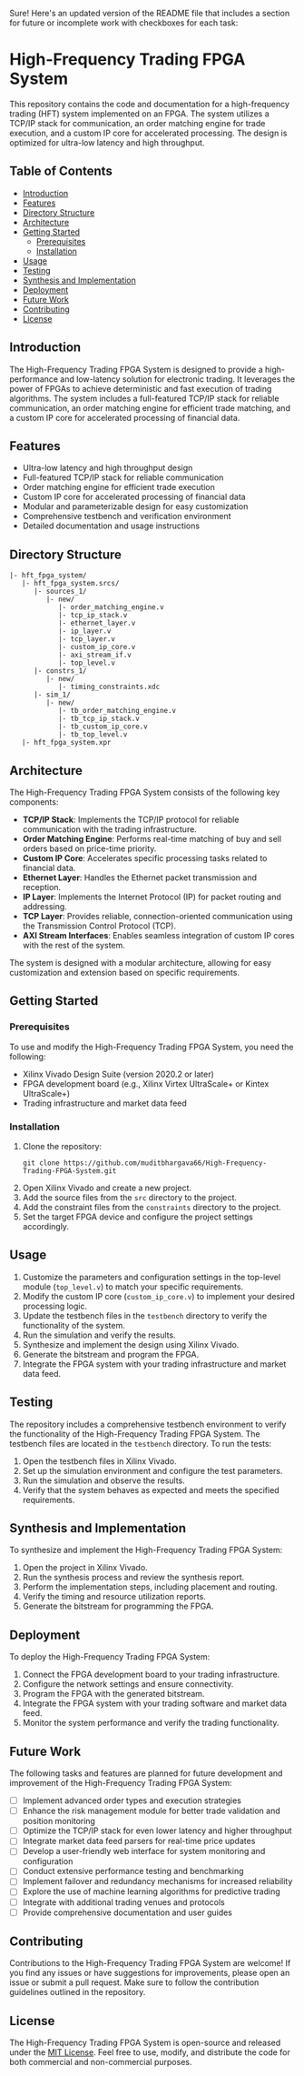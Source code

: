 Sure! Here's an updated version of the README file that includes a section for future or incomplete work with checkboxes for each task:

# High-Frequency Trading FPGA System

This repository contains the code and documentation for a high-frequency trading (HFT) system implemented on an FPGA. The system utilizes a TCP/IP stack for communication, an order matching engine for trade execution, and a custom IP core for accelerated processing. The design is optimized for ultra-low latency and high throughput.

## Table of Contents
- [Introduction](#introduction)
- [Features](#features)
- [Directory Structure](#directory-structure)
- [Architecture](#architecture)
- [Getting Started](#getting-started)
  - [Prerequisites](#prerequisites)
  - [Installation](#installation)
- [Usage](#usage)
- [Testing](#testing)
- [Synthesis and Implementation](#synthesis-and-implementation)
- [Deployment](#deployment)
- [Future Work](#future-work)
- [Contributing](#contributing)
- [License](#license)

## Introduction
The High-Frequency Trading FPGA System is designed to provide a high-performance and low-latency solution for electronic trading. It leverages the power of FPGAs to achieve deterministic and fast execution of trading algorithms. The system includes a full-featured TCP/IP stack for reliable communication, an order matching engine for efficient trade matching, and a custom IP core for accelerated processing of financial data.

## Features
- Ultra-low latency and high throughput design
- Full-featured TCP/IP stack for reliable communication
- Order matching engine for efficient trade execution
- Custom IP core for accelerated processing of financial data
- Modular and parameterizable design for easy customization
- Comprehensive testbench and verification environment
- Detailed documentation and usage instructions

## Directory Structure
```
|- hft_fpga_system/
   |- hft_fpga_system.srcs/
      |- sources_1/
         |- new/
            |- order_matching_engine.v
            |- tcp_ip_stack.v
            |- ethernet_layer.v
            |- ip_layer.v
            |- tcp_layer.v
            |- custom_ip_core.v
            |- axi_stream_if.v
            |- top_level.v
      |- constrs_1/
         |- new/
            |- timing_constraints.xdc
      |- sim_1/
         |- new/
            |- tb_order_matching_engine.v
            |- tb_tcp_ip_stack.v
            |- tb_custom_ip_core.v
            |- tb_top_level.v
   |- hft_fpga_system.xpr
```

## Architecture
The High-Frequency Trading FPGA System consists of the following key components:
- **TCP/IP Stack**: Implements the TCP/IP protocol for reliable communication with the trading infrastructure.
- **Order Matching Engine**: Performs real-time matching of buy and sell orders based on price-time priority.
- **Custom IP Core**: Accelerates specific processing tasks related to financial data.
- **Ethernet Layer**: Handles the Ethernet packet transmission and reception.
- **IP Layer**: Implements the Internet Protocol (IP) for packet routing and addressing.
- **TCP Layer**: Provides reliable, connection-oriented communication using the Transmission Control Protocol (TCP).
- **AXI Stream Interfaces**: Enables seamless integration of custom IP cores with the rest of the system.

The system is designed with a modular architecture, allowing for easy customization and extension based on specific requirements.

## Getting Started

### Prerequisites
To use and modify the High-Frequency Trading FPGA System, you need the following:
- Xilinx Vivado Design Suite (version 2020.2 or later)
- FPGA development board (e.g., Xilinx Virtex UltraScale+ or Kintex UltraScale+)
- Trading infrastructure and market data feed

### Installation
1. Clone the repository:
   ```
   git clone https://github.com/muditbhargava66/High-Frequency-Trading-FPGA-System.git
   ```
2. Open Xilinx Vivado and create a new project.
3. Add the source files from the `src` directory to the project.
4. Add the constraint files from the `constraints` directory to the project.
5. Set the target FPGA device and configure the project settings accordingly.

## Usage
1. Customize the parameters and configuration settings in the top-level module (`top_level.v`) to match your specific requirements.
2. Modify the custom IP core (`custom_ip_core.v`) to implement your desired processing logic.
3. Update the testbench files in the `testbench` directory to verify the functionality of the system.
4. Run the simulation and verify the results.
5. Synthesize and implement the design using Xilinx Vivado.
6. Generate the bitstream and program the FPGA.
7. Integrate the FPGA system with your trading infrastructure and market data feed.

## Testing
The repository includes a comprehensive testbench environment to verify the functionality of the High-Frequency Trading FPGA System. The testbench files are located in the `testbench` directory. To run the tests:
1. Open the testbench files in Xilinx Vivado.
2. Set up the simulation environment and configure the test parameters.
3. Run the simulation and observe the results.
4. Verify that the system behaves as expected and meets the specified requirements.

## Synthesis and Implementation
To synthesize and implement the High-Frequency Trading FPGA System:
1. Open the project in Xilinx Vivado.
2. Run the synthesis process and review the synthesis report.
3. Perform the implementation steps, including placement and routing.
4. Verify the timing and resource utilization reports.
5. Generate the bitstream for programming the FPGA.

## Deployment
To deploy the High-Frequency Trading FPGA System:
1. Connect the FPGA development board to your trading infrastructure.
2. Configure the network settings and ensure connectivity.
3. Program the FPGA with the generated bitstream.
4. Integrate the FPGA system with your trading software and market data feed.
5. Monitor the system performance and verify the trading functionality.

## Future Work
The following tasks and features are planned for future development and improvement of the High-Frequency Trading FPGA System:
- [ ] Implement advanced order types and execution strategies
- [ ] Enhance the risk management module for better trade validation and position monitoring
- [ ] Optimize the TCP/IP stack for even lower latency and higher throughput
- [ ] Integrate market data feed parsers for real-time price updates
- [ ] Develop a user-friendly web interface for system monitoring and configuration
- [ ] Conduct extensive performance testing and benchmarking
- [ ] Implement failover and redundancy mechanisms for increased reliability
- [ ] Explore the use of machine learning algorithms for predictive trading
- [ ] Integrate with additional trading venues and protocols
- [ ] Provide comprehensive documentation and user guides

## Contributing
Contributions to the High-Frequency Trading FPGA System are welcome! If you find any issues or have suggestions for improvements, please open an issue or submit a pull request. Make sure to follow the contribution guidelines outlined in the repository.

## License
The High-Frequency Trading FPGA System is open-source and released under the [MIT License](LICENSE). Feel free to use, modify, and distribute the code for both commercial and non-commercial purposes.
